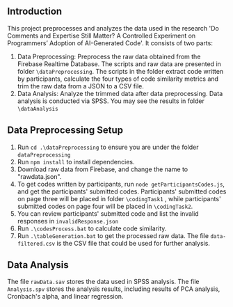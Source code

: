 ## Introduction

This project preprocesses and analyzes the data used in the research 'Do Comments and Expertise Still Matter? A Controlled Experiment on Programmers’ Adoption of AI-Generated Code'. It consists of two parts:

1. Data Preprocessing: Preprocess the raw data obtained from the Firebase Realtime Database. The scripts and raw data are presented in folder `\dataPreprocessing`. The scripts in the folder extract code written by participants, calculate the four types of code similarity metrics and trim the raw data from a JSON to a CSV file.
2. Data Analysis: Analyze the trimmed data after data preprocessing. Data analysis is conducted via SPSS. You may see the results in folder `\dataAnalysis`

## Data Preprocessing Setup

1. Run `cd .\dataPreprocessing` to ensure you are under the folder `dataPreprocessing`
2. Run `npm install` to install dependencies.
3. Download raw data from Firebase, and change the name to "rawdata.json".
4. To get codes written by participants, run `node getParticipantsCodes.js`, and get the participants' submitted codes. Participants' submitted codes on page three will be placed in folder `\codingTask1` , while participants' submitted codes on page four will be placed in `\codingTask2`.
5. You can review participants' submitted code and list the invalid responses in `invalidResponse.json`
6. Run `.\codesProcess.bat` to calculate code similarity.
7. Run `.\tableGeneration.bat` to get the processed raw data. The file `data-filtered.csv` is the CSV file that could be used for further analysis.

## Data Analysis

The file `rawData.sav` stores the data used in SPSS analysis. The file `Analysis.spv` stores the analysis results, including results of PCA analysis, Cronbach's alpha, and linear regression.
